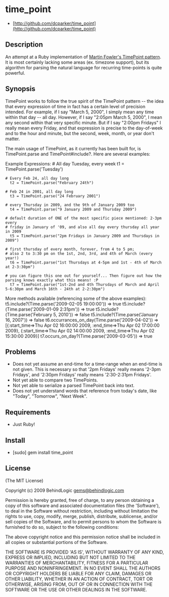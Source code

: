 # time_point #

* [http://github.com/dcparker/time_point](http://github.com/dcparker/time_point)

## Description ##

An attempt at a Ruby implementation of [Martin Fowler's TimePoint pattern](http://martinfowler.com/ap2/timePoint.html). It is most certainly lacking some areas (ex. timezone support), but its algorithm for parsing the natural language for recurring time-points is quite powerful.

## Synopsis ##

TimePoint works to follow the true spirit of the TimePoint pattern -- the idea that every expression of time in fact has a certain level of precision intended. For example, if I say "March 5, 2000", I simply mean any time within that day -- all day. However, if I say "2:05pm March 5, 2000", I mean any second within that very specific minute. But if I say "2:00pm Fridays" I really mean every Friday, and that expression is precise to the day-of-week and to the hour and minute, but the second, week, month, or year don't matter.

The main usage of TimePoint, as it currently has been built for, is TimePoint.parse and TimePoint#include?. Here are several examples:

Example Expressions:
	# All day Tuesday, every week
	  t1 = TimePoint.parse('Tuesday')
	
	# Every Feb 24, all day long
	  t2 = TimePoint.parse("February 24th")
	
	# Feb 24 in 2001, all day long
	  t3 = TimePoint.parse("24 February 2001")
	
	# every Thursday in 2009, and the 9th of January 2009 too
	  t4 = TimePoint.parse("9 January 2009 and Thursday 2009")
	
	# default duration of ONE of the most specific piece mentioned: 2-3pm every
	# friday in January of '09, and also all day every thursday all year in 2009
	  t5 = TimePoint.parse("2pm Fridays in January 2009 and Thursdays in 2009")

	# first thursday of every month, forever, from 4 to 5 pm;
	# also 2 to 3:30 pm on the 1st, 2nd, 3rd, and 4th of March (every year!)
	  t6 = TimePoint.parse("1st Thursdays at 4-5pm and 1st - 4th of March at 2-3:30pm")
	
	# you can figure this one out for yourself... Then figure out how the parsing knows exactly what this means! :P
	  t7 = TimePoint.parse("1st-2nd and 4th Thursdays of March and April 5-6:30pm and March 16th - 24th at 2-2:30pm")
	
More methods available (referencing some of the above examples):
	t5.include?(Time.parse('2009-02-05 19:00:00')) => true
	t5.include?(Time.parse('2009-01-09 2:31pm')) => true
	t5.include?(Time.parse('February 5, 2010')) => false
	t5.include?(Time.parse('January 16, 2007')) => false
	t6.occurrances_on_day(Time.parse('2009-04-02')) => [{:start_time=>Thu Apr 02 16:00:00 2009, :end_time=>Thu Apr 02 17:00:00 2009}, {:start_time=>Thu Apr 02 14:00:00 2009, :end_time=>Thu Apr 02 15:30:00 2009}]
	t7.occurs_on_day?(Time.parse('2009-03-05')) => true

## Problems ##

* Does not yet assume an end-time for a time-range when an end-time is not given. This is necessary so that '2pm Fridays' really means '2-3pm Fridays', and '2:30pm Fridays' really means '2:30-2:31pm Fridays'.
* Not yet able to compare two TimePoints.
* Not yet able to serialize a parsed TimePoint back into text.
* Does not yet understand words that reference from today's date, like "Today", "Tomorrow", "Next Week".

## Requirements ##

* Just Ruby!

## Install ##

* [sudo] gem install time_point

## License ##

(The MIT License)

Copyright (c) 2009 BehindLogic <gems@behindlogic.com>

Permission is hereby granted, free of charge, to any person obtaining
a copy of this software and associated documentation files (the
'Software'), to deal in the Software without restriction, including
without limitation the rights to use, copy, modify, merge, publish,
distribute, sublicense, and/or sell copies of the Software, and to
permit persons to whom the Software is furnished to do so, subject to
the following conditions:

The above copyright notice and this permission notice shall be
included in all copies or substantial portions of the Software.

THE SOFTWARE IS PROVIDED 'AS IS', WITHOUT WARRANTY OF ANY KIND,
EXPRESS OR IMPLIED, INCLUDING BUT NOT LIMITED TO THE WARRANTIES OF
MERCHANTABILITY, FITNESS FOR A PARTICULAR PURPOSE AND NONINFRINGEMENT.
IN NO EVENT SHALL THE AUTHORS OR COPYRIGHT HOLDERS BE LIABLE FOR ANY
CLAIM, DAMAGES OR OTHER LIABILITY, WHETHER IN AN ACTION OF CONTRACT,
TORT OR OTHERWISE, ARISING FROM, OUT OF OR IN CONNECTION WITH THE
SOFTWARE OR THE USE OR OTHER DEALINGS IN THE SOFTWARE.
